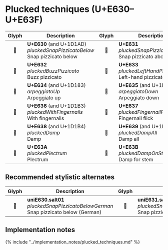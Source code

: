 Plucked techniques (U+E630–U+E63F)
==================================

| **Glyph** | **Description** | **Glyph** | **Description**
| :-------: | --------------- | :-------: | ---------------
|<span class="bravura_large">&#xe630;</span> | **U+E630** (and U+1D1AD)<br/>*pluckedSnapPizzicatoBelow*<br/>Snap pizzicato below | <span class="bravura_large">&#xe631;</span> | **U+E631**<br/>*pluckedSnapPizzicatoAbove*<br/>Snap pizzicato above
|<span class="bravura_large">&#xe632;</span> | **U+E632**<br/>*pluckedBuzzPizzicato*<br/>Buzz pizzicato | <span class="bravura_large">&#xe633;</span> | **U+E633**<br/>*pluckedLeftHandPizzicato*<br/>Left-hand pizzicato
|<span class="bravura_large">&#xe634;</span> | **U+E634** (and U+1D183)<br/>*arpeggiatoUp*<br/>Arpeggiato up | <span class="bravura_large">&#xe635;</span> | **U+E635** (and U+1D184)<br/>*arpeggiatoDown*<br/>Arpeggiato down
|<span class="bravura_large">&#xe636;</span> | **U+E636** (and U+1D1B3)<br/>*pluckedWithFingernails*<br/>With fingernails | <span class="bravura_large">&#xe637;</span> | **U+E637**<br/>*pluckedFingernailFlick*<br/>Fingernail flick
|<span class="bravura_large">&#xe638;</span> | **U+E638** (and U+1D1B4)<br/>*pluckedDamp*<br/>Damp | <span class="bravura_large">&#xe639;</span> | **U+E639** (and U+1D1B5)<br/>*pluckedDampAll*<br/>Damp all
|<span class="bravura_large">&#xe63a;</span> | **U+E63A**<br/>*pluckedPlectrum*<br/>Plectrum | <span class="bravura_large">&#xe63b;</span> | **U+E63B**<br/>*pluckedDampOnStem*<br/>Damp for stem

Recommended stylistic alternates
--------------------------------
| **Glyph** | **Description** | **Glyph** | **Description**
| :-------: | --------------- | :-------: | ---------------
|<span class="bravura_large">&#xf432;</span> | **uniE630.salt01**<br/>*pluckedSnapPizzicatoBelowGerman*<br/>Snap pizzicato below (German) | <span class="bravura_large">&#xf433;</span> | **uniE631.salt01**<br/>*pluckedSnapPizzicatoAboveGerman*<br/>Snap pizzicato above (German)

Implementation notes
---------------------

{% include "../implementation_notes/plucked_techniques.md" %}